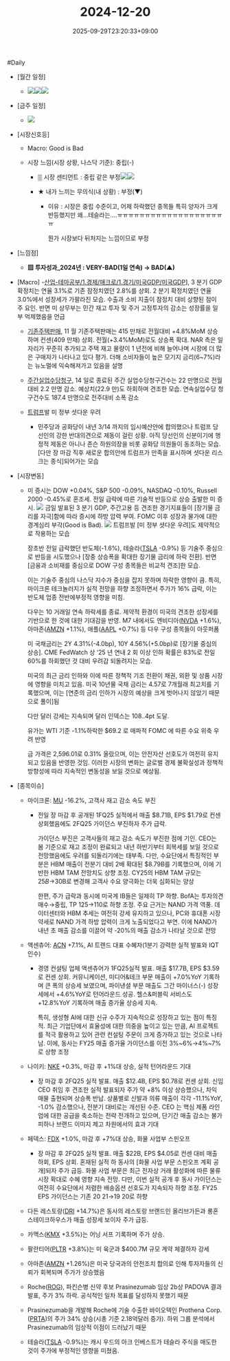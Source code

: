 ﻿---
title: "2024-12-20"
date: 2025-09-29T23:20:33+09:00
lastmod: 2025-10-02T20:04:42+09:00
type: docs
sidebar:
  open: true
weight: 15
---
<div style="display:none">
  <meta property="article:published_time" content="2025-09-29T14:20:33Z" />
  <meta property="article:modified_time" content="2025-10-02T11:04:42Z" />
</div>
#Daily 

- [월간 일정]
	- ![](Pasted%20image%2020241209153827.png)![](Pasted%20image%2020241220145223.png)![](Pasted%20image%2020241126145732.png)

- [금주 일정]
	- ![](Pasted%20image%2020241220145140.png)

- [시장신호등]
	- Macro: Good is Bad
	  
	- 시장 느낌(시장 상황, 나스닥 기준): 중립(-)
		- ▒ 시장 센티먼트 : 중립 같은 부정![](Pasted%20image%2020241220150935.png)![](Pasted%20image%2020241220150921.png)
		  
		- ★ 내가 느끼는 무의식(내 상황) : 부정(▼)
			- 이유 : 시장은 중립 수준이고, 어제 하락했던 종목들 특히 양자가 크게 반등했지만 왜...테슬라는....ㅠㅠㅠㅠㅠㅠㅠㅠㅠㅠㅠㅠㅠㅠㅠㅠㅠㅠㅠㅠ
			  
			  뭔가 시장보다 뒤처지는 느낌이므로 부정

- [느낌점] 
	- **▨ 투자성과_2024년 :  VERY-BAD(1일 연속) → BAD(▲)**

- [Macro]
	-[산업-테마공부/1.경제/매크로/1.경기/미국GDP/미국GDP](/industry-study/미국gdp/)], 3 분기 GDP 확정치는 연율 3.1%로 기존 잠정치였던 2.8%를 상회. 2 분기 확정치였던 연율 3.0%에서 성장세가 가팔라진 모습. 수출과 소비 지출이 잠정치 대비 상향된 점이 주 요인. 반면 미 상무부는 민간 재고 투자 및 주거 고정투자의 감소는 성장률을 일부 억제했음을 언급
	  
	- [기존주택판매](/industry-study/기존주택판매/), 11 월 기존주택판매는 415 만채로 전월대비 +4.8%MoM 상승하며 컨센(409 만채) 상회. 전월(+3.4%MoM)로도 상승폭 확대. NAR 측은 일자리가 꾸준히 추가되고 주택 재고 물량이 1 년전에 비해 늘어나며 시장에 더 많은 구매자가 나타나고 있다 평가. 더해 소비자들이 높은 모기지 금리(6~7%)라는 뉴노멀에 익숙해져가고 있음을 설명
	  
	- [주간실업수당청구](/industry-study/주간실업수당청구/), 14 일로 종료된 주간 실업수당청구건수는 22 만명으로 전월 대비 2.2 만명 감소. 예상치(22.9 만)도 하회하며 견조한 모습. 연속실업수당 청구건수도 187.4 만명으로 전주대비 소폭 감소
	  
	- [트럼프](/industry-study/트럼프/)발 미 정부 셧다운 우려
		- 민주당과 공화당이 내년 3/14 까지의 임시예산안에 합의했으나 트럼프 당선인의 강한 반대의견으로 제동이 걸린 상황. 아직 당선인의 신분이기에 행정적 제동은 아니나 존슨 하원의장을 비롯 공화당 의원들이 동조하는 모습. [다만 장 마감 직후 새로운 합의안에 트럼프가 만족을 표시하며 셧다운 리스크는 종식]되어가는 모습

- [시장변동]
	- 미 증시는 DOW +0.04%, S&P 500 -0.09%, NASDAQ -0.10%, Russell 2000 -0.45%로 혼조세. 전일 급락에 따른 기술적 반등으로 상승 출발한 미 증시. 
	  ![](Pasted%20image%2020241220152008.png)
	  금일 발표된 3 분기 GDP, 주간고용 등 견조한 경기지표들이 [장기물 금리를 자극]함에 따라 증시에 하방 압력 부여. FOMC 이후 성장과 물가에 대한 경계심리 부각(Good is Bad). 
	  ![](Pasted%20image%2020241220172525.png)
	  트럼프발 [미 정부 셧다운 우려]도 제약적으로 작용하는 모습
	  
	  장초반 전일 급락했던 반도체(-1.6%), 테슬라([TSLA](/company-analysis/tsla/) -0.9%) 등 기술주 중심으로 반등을 시도했으나 [장중 상승폭을 확대한 장기물 금리에 하락 전환]. 반면 [금융과 소비재를 중심으로 DOW 구성 종목들은 비교적 견조]한 모습. 
	  
	  이는 기술주 중심의 나스닥 지수가 중심을 잡지 못하며 하락한 영향이 큼. 특히, 마이크론 테크놀러지가 실적 전망을 하향 조정하면서 주가가 16% 급락, 이는 반도체 업종 전반에부정적 영향을 미침.
	  
	  다우는 10 거래일 연속 하락세를 종료. 제약적 환경이 미국의 견조한 성장세를 기반으로 한 것에 대한 기대감을 반영. M7 내에서도 엔비디아([NVDA](/company-analysis/nvda/) +1.6%), 아마존([AMZN](/company-analysis/amzn/) +1.1%), 애플([AAPL](/company-analysis/aapl/) +0.7%) 등 다우 구성 종목들이 아웃퍼폼
	  
	  미 국채금리는 2Y 4.31%(-4.0bp), 10Y 4.56%(+5.0bp)로 [장기물 중심의 상승]. CME FedWatch 상 ‘25 년 연내 2 회 이상 인하 확률은 83%로 전일 60%를 하회했던 것 대비 우려감 되돌려지는 모습. 
	  
	  미국의 최근 금리 인하와 이에 따른 정책적 기조 전환이 채권, 외환 및 상품 시장에 영향을 미치고 있음. 미국 10년물 국채 금리는 4.57로 7개월래 최고치를 기록했으며, 이는 [연준의 금리 인하가 시장의 예상을 크게 벗어나지 않았기 때문으로 풀이]됨
	  
	  다만 달러 강세는 지속되며 달러 인덱스는 108..4pt 도달. 
	  
	  유가는 WTI 기준 -1.1%하락한 $69.2 로 매파적 FOMC 에 따른 수요 위축 우려 반영
	  
	  금 가격은 2,596.01로 0.31% 올랐으며, 이는 안전자산 선호도가 여전히 유지되고 있음을 반영한 것임. 이러한 시장의 변화는 글로벌 경제 불확실성과 정책적 방향성에 따라 지속적인 변동성을 보일 것으로 예상됨.

- [종목이슈]
	- 마이크론: [MU](/company-analysis/mu/) -16.2%, 고객사 재고 감소 속도 부진
		- 전일 장 마감 후 공개된 1FQ25 실적에서 매출 $8.71B, EPS $1.79로 컨센 상회했음에도 2FQ25 가이던스 부진하자 주가 급락. 
		  
		  가이던스 부진은 고객사들의 재고 감소 속도가 부진한 점에 기인. CEO는 봄 기준으로 재고 조정이 완료되고 내년 하반기부터 회복세를 보일 것으로 전망했음에도 우려를 되돌리기에는 태부족. 다만, 수요단에서 특징적인 부분은 HBM 매출이 전분기 대비 2배 확대된 $8.79B를 기록했으며, 이에 기반한 HBM TAM 전망치도 상향 조정. CY25의 HBM TAM 규모는 $25B→$30B로 변경해 고객사 수요 양극화는 더욱 심화되는 양상 
		  
		  한편, 주가 급락과 동시에 미국계 IB들은 일제히 TP 하향. BofA는 투자의견 매수→중립, TP $125→$110로 하향 조정. 주요 근거는 NAND 가격 역풍. 데이터센터와 HBM 추세는 여전히 강세 유지하고 있으나, PC와 휴대폰 시장 약세로 NAND 가격 하방 압력이 크게 노출되었다고 부연. 이에 NAND가 내년 초 매출 감소를 이끌어 약 -20%의 매출 감소가 나타날 것으로 전망
		  
	- 액센츄어: [ACN](/company-analysis/acn/) +7.1%, AI 트렌드 대표 수혜자(1분기 강력한 실적 발표와 IQT 인수)
		- 경영 컨설팅 업체 액센츄어가 1FQ25실적 발표. 매출 $17.7B, EPS $3.59로 컨센 상회. 커뮤니케이션, 미디어&테크 부문 매출이 +7.0%YoY 기록하며 큰 폭의 상승세 보였으며, 파이낸셜 부문 매출도 그간 마이너스(-) 성장세에서 +4.6%YoY로 턴어라운드 성공. 헬스&퍼블릭 서비스도+12.8%YoY 기록하며 매출 증가율 상승세 지속. 
		  
		  특히, 생성형 AI에 대한 신규 수주가 지속적으로 성장하고 있는 점이 특징적. 최근 기업단에서 효율성에 대한 의중을 높이고 있는 만큼, AI 프로젝트를 적극 활용하고 있어 관련 컨설팅 주문이 크게 증가하고 있는 것으로 나타남. 이에, 동사는 FY25 매출 증가율 가이던스를 이전 3%~6%→4%~7%로 상향 조정
		  
	- 나이키: [NKE](/company-analysis/nke/) +0.3%, 마감 후 +1%대 상승, 실적 턴어라운드 기대
		- 장 마감 후 2FQ25 실적 발표. 매출 $12.4B, EPS $0.78로 컨센 상회. 신임 CEO 취임 후 견조한 실적 발표되자 주가 약 +8% 이상 상승했으나, 차익 매물 출현되며 상승폭 반납. 상품별로 신발과 의류 매출이 각각 -11.1%YoY, -1.0% 감소했으나, 전분기 대비로는 개선된 수준. CEO 는 핵심 제품 라인업에 대한 공급을 축소하는 전략 전개하고 있으며, 단기간 매출 감소는 불가피하나 브랜드 이미지 제고 차원에서의 효과 기대
		  
	- 페덱스: [FDX](/company-analysis/fdx/) +1.0%, 마감 후 +7%대 상승, 화물 사업부 스핀오프
		- 장 마감 후 2FQ25 실적 발표. 매출 $22B, EPS $4.05로 컨센 대비 매출 하회, EPS 상회. 혼재된 실적 하 동사의 [화물 사업 부문 스핀오프 계획 공개]되자 주가 급등. 화물 사업 부문은 최근 전자상 거래 활성화에 따른 물류 시장 확대로 수혜 영향 지속 전망. 다만, 이번 실적 공개 후 동사 가이던스는 여전히 수요단에서 저렴한 배송옵션 선호도가 지속되자 하향 조정. FY25 EPS 가이던스는 기존 $20~$21→$19~$20로 하향
		  
	- 다든 레스토랑([DRI](/company-analysis/dri/) +14.7%)은 동사의 레스토랑 브랜드인 올리브가든과 롱혼스테이크하우스가 매출 성장세 보이자 주가 급등.
	  
	- 카맥스([KMX](/company-analysis/kmx/) +3.5%)는 어닝 서프 기록하며 주가 상승.
	  
	- 팔란티어([PLTR](/company-analysis/pltr/) +3.8%)는 미 육군과 $400.7M 규모 계약 체결하자 강세
	  
	- 아마존([AMZN](/company-analysis/amzn/) +1.26%)은 미국 당국과의 안전조치 합의로 인해 투자자들의 신뢰가 회복되며 주가가 상승했음
	  
	- Roche([ROG](/company-analysis/rog/)), 파킨슨병 신약 후보 Prasinezumab 임상 2b상 PADOVA 결과 발표, 주가 3% 하락. 공식적인 일차 목표를 달성하지 못했기 때문
	  
	- Prasinezumab을 개발해 Roche에 기술 수출한 바이오텍인 Prothena Corp.([PRTA](/company-analysis/prta/))의 주가 34% 상승(시총 기준 2.18억달러 증가). 하위 그룹 분석에서 Prasinezumab의 임상적 이점이 드러났기 때문
	  
	- 테슬라([TSLA](/company-analysis/tsla/) -0.9%)는 캐시 우드의 아크 인베스트가 테슬라 주식을 매도한 것이 주가에 부정적인 영향을 미쳤음.
